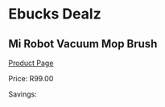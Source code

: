 
# Ebucks Dealz
## Mi Robot Vacuum Mop Brush
[Product Page](https://www.ebucks.com/web/shop/productSelected.do?prodId=1065087858&catId=1158500262)

Price: R99.00

Savings: 


	